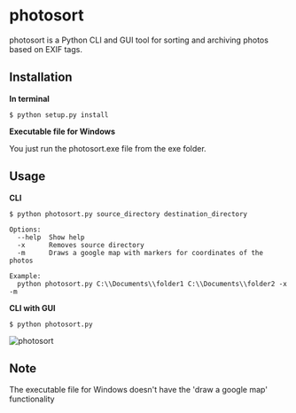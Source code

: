 # photosort

photosort is a Python CLI and GUI tool for sorting and archiving photos based on EXIF tags.

## Installation

**In terminal**

```shell
$ python setup.py install
```

**Executable file for Windows**

You just run the photosort.exe file from the exe folder.

## Usage

**CLI**

```shell
$ python photosort.py source_directory destination_directory

Options:
  --help  Show help
  -x      Removes source directory
  -m      Draws a google map with markers for coordinates of the photos

Example:
  python photosort.py C:\\Documents\\folder1 C:\\Documents\\folder2 -x -m
```
**CLI with GUI**

```shell
$ python photosort.py
```

![photosort](https://user-images.githubusercontent.com/39188731/69559441-3ec24f00-0faa-11ea-88b8-4ab85d618802.png)

## Note

The executable file for Windows doesn't have the 'draw a google map' functionality
